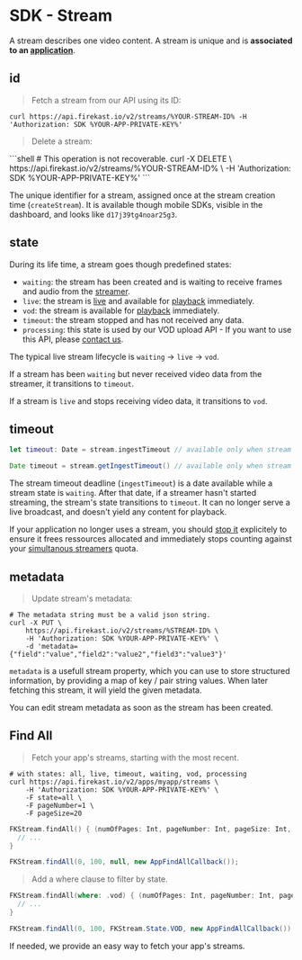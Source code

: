 # SDK - Stream

A stream describes one video content. A stream is unique and is **associated to an [application](#apps)**.

## id

<blockquote class="lang-specific shell"><p>Fetch a stream from our API using its ID:</p></blockquote>

```shell
curl https://api.firekast.io/v2/streams/%YOUR-STREAM-ID% -H 'Authorization: SDK %YOUR-APP-PRIVATE-KEY%'
```

<blockquote class="lang-specific shell"><p>Delete a stream:</p></blockquote>
```shell
# This operation is not recoverable.
curl -X DELETE \
    https://api.firekast.io/v2/streams/%YOUR-STREAM-ID% \
    -H 'Authorization: SDK %YOUR-APP-PRIVATE-KEY%' 
```

The unique identifier for a stream, assigned once at the stream creation time (`createStream`).
It is available though mobile SDKs, visible in the dashboard, and looks like `d17j39tg4noar25g3`.

## state

During its life time, a stream goes though predefined states:

* `waiting`: the stream has been created and is waiting to receive frames and audio from the [streamer](#sdk-streamer).
* `live`: the stream is [live](#go-live) and available for [playback](#sdk-player) immediately.
* `vod`: the stream is available for [playback](#sdk-player) immediately.
* `timeout`: the stream stopped and has not received any data.
* `processing`: this state is used by our VOD upload API - If you want to use this API, please [contact us](https://firekast.zendesk.com/hc/en-gb/requests/new).

The typical live stream lifecycle is `waiting` → `live` → `vod`.

If a stream has been `waiting` but never received video data from the streamer, it transitions to `timeout`.

If a stream is `live` and stops receiving video data, it transitions to `vod`.

## timeout

```swift
let timeout: Date = stream.ingestTimeout // available only when stream's state is .waiting.
```

```java
Date timeout = stream.getIngestTimeout() // available only when stream's state is WAITING.
```

The stream timeout deadline (`ingestTimeout`) is a date available while a stream state is `waiting`. After that date, if a streamer hasn't started streaming, the stream's state transitions to `timeout`. It can no longer serve a live broadcast, and doesn't yield any content for playback.

If your application no longer uses a stream, you should [stop it](#stop-streaming) explicitely to ensure it frees ressources allocated and immediately stops counting against your [simultanous streamers](#simultaneous-streamers) quota.


## metadata

<blockquote class="lang-specific shell"><p>Update stream's metadata:</p></blockquote>

```shell
# The metadata string must be a valid json string.
curl -X PUT \
    https://api.firekast.io/v2/streams/%STREAM-ID% \
    -H 'Authorization: SDK %YOUR-APP-PRIVATE-KEY%' \
    -d 'metadata={"field":"value","field2":"value2","field3":"value3"}'
```

`metadata` is a usefull stream property, which you can use to store structured information, by providing a map of key / pair string values. When later fetching this stream, it will yield the given metadata.

You can edit stream metadata as soon as the stream has been created.

## Find All

<blockquote class="lang-specific swift java shell"><p>Fetch your app's streams, starting with the most recent.</p></blockquote>

```shell
# with states: all, live, timeout, waiting, vod, processing 
curl https://api.firekast.io/v2/apps/myapp/streams \
    -H 'Authorization: SDK %YOUR-APP-PRIVATE-KEY%' \
    -F state=all \
    -F pageNumber=1 \
    -F pageSize=20
```

```swift
FKStream.findAll() { (numOfPages: Int, pageNumber: Int, pageSize: Int, count: Int, streams, error) in
  // ...
}
```

```java
FKStream.findAll(0, 100, null, new AppFindAllCallback());
```

<blockquote class="lang-specific swift java"><p>Add a where clause to filter by state.</p></blockquote>

```swift
FKStream.findAll(where: .vod) { (numOfPages: Int, pageNumber: Int, pageSize: Int, count: Int, streams, error) in
  // ...
}
```

```java
FKStream.findAll(0, 100, FKStream.State.VOD, new AppFindAllCallback());
```

If needed, we provide an easy way to fetch your app's streams.